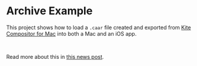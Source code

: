 # Archive Example

This project shows how to load a ``.caar`` file created and exported from [Kite Compositor for Mac](https://kiteapp.co) into both a Mac and an iOS app.

<br>

Read more about this in [this news post](https://kiteapp.co/2018/03/30/happy-birthday.html).
